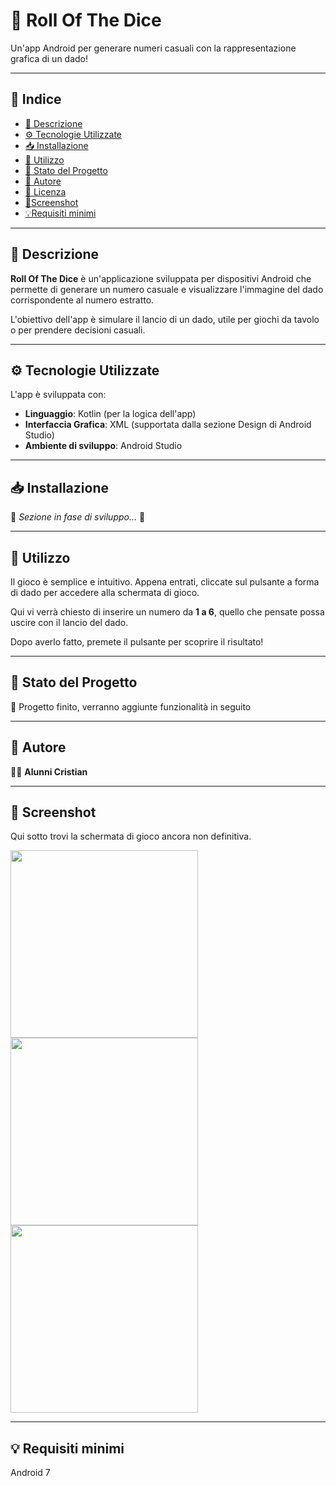 # 🎲 Roll Of The Dice  

Un'app Android per generare numeri casuali con la rappresentazione grafica di un dado!  

---

## 📌 Indice  
- [📖 Descrizione](#descrizione)  
- [⚙️ Tecnologie Utilizzate](#tecnologie-utilizzate)  
- [📥 Installazione](#installazione)  
- [🚀 Utilizzo](#utilizzo)  
- [📌 Stato del Progetto](#stato-del-progetto)  
- [👤 Autore](#autore)
- [📜 Licenza](#licenza)
- [📸Screenshot](#screenschot)
- [💡Requisiti minimi](#requisiti-minimi)

---

## 📖 Descrizione  
**Roll Of The Dice** è un'applicazione sviluppata per dispositivi Android che permette di generare un numero casuale e visualizzare l'immagine del dado corrispondente al numero estratto.  

L'obiettivo dell'app è simulare il lancio di un dado, utile per giochi da tavolo o per prendere decisioni casuali.  

---

## ⚙️ Tecnologie Utilizzate  
L'app è sviluppata con:  
- **Linguaggio**: Kotlin (per la logica dell'app)  
- **Interfaccia Grafica**: XML (supportata dalla sezione Design di Android Studio)  
- **Ambiente di sviluppo**: Android Studio  

---

## 📥 Installazione  
🚧 *Sezione in fase di sviluppo...* 🚧  

---

## 🚀 Utilizzo  
Il gioco è semplice e intuitivo.
Appena entrati, cliccate sul pulsante a forma di dado per accedere alla schermata di gioco.

Qui vi verrà chiesto di inserire un numero da **1 a 6**, quello che pensate possa uscire con il lancio del dado.

Dopo averlo fatto, premete il pulsante per scoprire il risultato! 

---

## 📌 Stato del Progetto  
🔨 Progetto finito, verranno aggiunte funzionalità in seguito  

---

## 👤 Autore  
👨‍💻 **Alunni Cristian**  

---



##  📸 Screenshot 
Qui sotto trovi la schermata di gioco ancora non definitiva.

<img src="https://github.com/user-attachments/assets/3f2e70a7-37e6-40de-a6fe-5b0626442e65" width="300"/>
<img src="https://github.com/user-attachments/assets/e8f93994-34f7-47a5-ae0c-cb6fd86078d1" width="300"/>
<img src="https://github.com/user-attachments/assets/9905729a-f0b9-4d30-a664-c6ce608bbb52" width="300"/>

---
## 💡 Requisiti minimi
 Android 7

